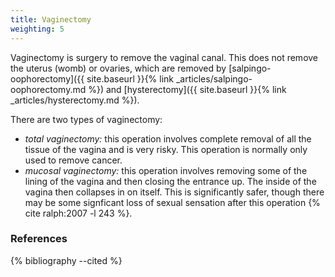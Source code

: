 ```yaml
---
title: Vaginectomy
weighting: 5
---
```


Vaginectomy is surgery to remove the vaginal canal. This does not remove the uterus (womb) or ovaries, which are removed by [salpingo-oophorectomy]({{ site.baseurl }}{% link _articles/salpingo-oophorectomy.md %}) and [hysterectomy]({{ site.baseurl }}{% link _articles/hysterectomy.md %}).

There are two types of vaginectomy:

- *total vaginectomy:* this operation involves complete removal of all the tissue of the vagina and is very risky. This operation is normally only used to remove cancer.
- *mucosal vaginectomy:* this operation involves removing some of the lining of the vagina and then closing the entrance up. The inside of the vagina then collapses in on itself. This is significantly safer, though there may be some signficant loss of sexual sensation after this operation {% cite ralph:2007 -l 243 %}.

### References

{% bibliography --cited %} 
